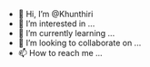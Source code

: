 - 👋 Hi, I’m @Khunthiri
- 👀 I’m interested in ...
- 🌱 I’m currently learning ...
- 💞️ I’m looking to collaborate on ...
- 📫 How to reach me ...

<!---
Khunthiri/Khunthiri is a ✨ special ✨ repository because its `README.md` (this file) appears on your GitHub profile.
You can click the Preview link to take a look at your changes.
--->
